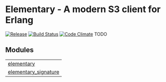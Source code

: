 

# Elementary - A modern S3 client for Erlang #


[![Release](http://img.shields.io/github/release/eproxus/elementary.svg)](https://github.com/eproxus/elementary/releases/latest)
[![Build Status](http://img.shields.io/travis/eproxus/elementary.svg)](http://travis-ci.org/eproxus/elementary)
[![Code Climate](http://img.shields.io/badge/code_climate-17.0-brightgreen.svg)](https://travis-ci.org/eproxus/elementary)
TODO

## Modules ##


<table width="100%" border="0" summary="list of modules">
<tr><td><a href="https://github.com/eproxus/elementary/blob/master/doc/elementary.md" class="module">elementary</a></td></tr>
<tr><td><a href="https://github.com/eproxus/elementary/blob/master/doc/elementary_signature.md" class="module">elementary_signature</a></td></tr></table>

